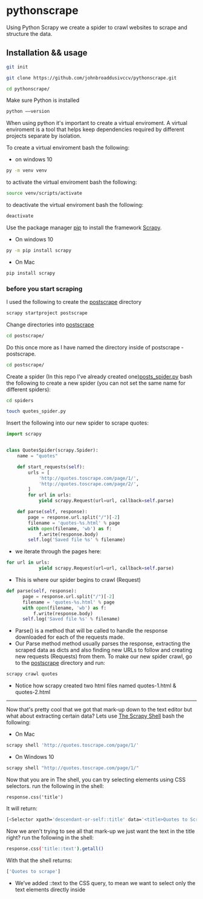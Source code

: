 # pythonscrape
Using Python Scrapy we create a spider to crawl websites to scrape and structure the data.
## Installation && usage
```bash
git init
```

```bash
git clone https://github.com/johnbroaddusivccv/pythonscrape.git
```

```bash
cd pythonscrape/
```

Make sure Python is installed 
```bash
python ––version
```
When using python it's important to create a virtual enviroment. A virtual enviroment is a tool that helps keep dependencies required by different projects separate by isolation.

To create a virtual enviroment bash the following:
* on windows 10
```bash
py -m venv venv
```
to activate the virtual enviroment bash the following:
```bash
source venv/scripts/activate
```
to deactivate the virtual enviroment bash the following:
```bash
deactivate
```
Use the package manager [pip](https://pip.pypa.io/en/stable/) to install the framework [Scrapy](scrapy.org).
* On windows 10
```bash
py -m pip install scrapy
```
* On Mac
```bash
pip install scrapy
```
### before you start scraping
I used the following to create the [postscrape](https://github.com/johnbroaddusivccv/pythonscrape/tree/master/postscrape) directory
```bash
scrapy startproject postscrape
```
Change directories into [postscrape](https://github.com/johnbroaddusivccv/pythonscrape/tree/master/postscrape)
```bash
cd postscrape/
```
Do this once more as I have named the directory inside of postscrape - postscrape.
```bash
cd postscrape/
```
Create a spider (In this repo I've already created one)[posts_spider.py](https://github.com/johnbroaddusivccv/pythonscrape/blob/master/postscrape/postscrape/spiders/posts_spider.py)
bash the following to create a new spider (you can not set the same name for different spiders):
```bash
cd spiders
```
```bash
touch quotes_spider.py
```
Insert the following into our new spider to scrape quotes:
```python
import scrapy


class QuotesSpider(scrapy.Spider):
    name = "quotes"

    def start_requests(self):
        urls = [
            'http://quotes.toscrape.com/page/1/',
            'http://quotes.toscrape.com/page/2/',
        ]
        for url in urls:
            yield scrapy.Request(url=url, callback=self.parse)

    def parse(self, response):
        page = response.url.split("/")[-2]
        filename = 'quotes-%s.html' % page
        with open(filename, 'wb') as f:
            f.write(response.body)
        self.log('Saved file %s' % filename)
```
* we iterate through the pages here:
```python
for url in urls:
            yield scrapy.Request(url=url, callback=self.parse)
```
  * This is where our spider begins to crawl (Request)
  ```python
  def parse(self, response):
        page = response.url.split("/")[-2]
        filename = 'quotes-%s.html' % page
        with open(filename, 'wb') as f:
            f.write(response.body)
        self.log('Saved file %s' % filename)
 ```
  * Parse() is a method that will be called to handle the response downloaded for each of the requests made.
  * Our Parse method method usually parses the response, extracting the scraped data as dicts and also finding new URLs to follow and creating new requests (Requests) from them.
To make our new spider crawl, go to the [postscrape](https://github.com/johnbroaddusivccv/pythonscrape/tree/master/postscrape) directory and run:
```bash
scrapy crawl quotes
```
* Notice how scrapy created two html files named quotes-1.html & quotes-2.html
- - - -
Now that's pretty cool that we got that mark-up down to the text editor but what about extracting certain data?
Lets use [The Scrapy Shell](https://docs.scrapy.org/en/latest/topics/shell.html#topics-shell)
bash the following:
* On Mac
```bash
scrapy shell 'http://quotes.toscrape.com/page/1/'
```
* On Windows 10
```bash
scrapy shell "http://quotes.toscrape.com/page/1/"
```
Now that you are in The shell, you can try selecting elements using CSS selectors.
run the following in the shell:
```shell
response.css('title')
```
It will return:
```bash
[<Selector xpath='descendant-or-self::title' data='<title>Quotes to Scrape</title>'>]
```
Now we aren't trying to see all that mark-up we just want the text in the title right?
run the following in the shell:
```bash
response.css('title::text').getall()
```
With that the shell returns:
```bash
['Quotes to scrape']
```
* We’ve added ::text to the CSS query, to mean we want to select only the text elements directly inside <title> element.
* We're using getall() to return a list, although there is only one title. To get just the first response use get()
- - - -
Lets get out of the shell using:
```bash
exit()
```
or <kbd>ctrl</kbd><kbd>c</bd>
- - - -
###Storing Scrapped Data
This is where the beauty of this technology comes in. You can turn this data you are scraping into JSON or a CSV.
* I often use this to merge languages, I use python for visualizing and pulling data and javascript for everything else.
* I'm able to use both python and javascript in a project when I turn the data I'm extracting into JSON.
* I'm able to import my data as a CSV into a database.
- - - -
Let's alter our function in the spider we just created.
```python
import scrapy


class QuotesSpider(scrapy.Spider):
    name = "quotes"
    start_urls = [
        'http://quotes.toscrape.com/page/1/',
        'http://quotes.toscrape.com/page/2/',
    ]

    def parse(self, response):
        for quote in response.css('div.quote'):
            yield {
                'text': quote.css('span.text::text').get(),
                'author': quote.css('small.author::text').get(),
                'tags': quote.css('div.tags a.tag::text').getall(),
            }
```
* Now not much has changed except we are now returning css selectors similar to the syntax we were using in the shell.
* We've defined each selector as text, author, and tags.
* Notice how we are only getting the first text & author, yet getting all the tags.
- - - -
bash the following:
```bash
scrapy crawl quotes -o quotes.json
```
This will generate a quotes.json file with all our data extracted serialized in JSON.
bash the following:
```bash
scrapy crawl quotes -o quotes.csv
```
This will generate a quotes.csv file with all our data extracted in a CSV format.
- - - -
Deactivate your virtual enviroment at a stopping point:
```bash
deactivate
```
[Scrapy](https://docs.scrapy.org/en/latest/) included this is just basic use of this framework.


## License
[MIT](https://choosealicense.com/licenses/mit/)





  
  


